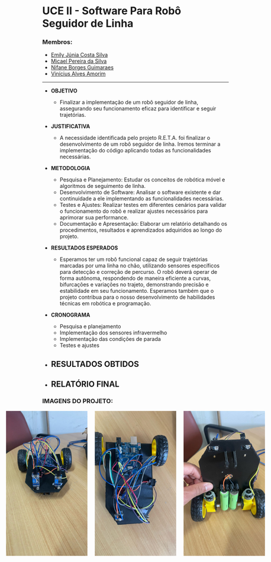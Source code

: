 # UCE II - Software Para Robô Seguidor de Linha

### Membros:
- [Emily Júnia Costa Silva](https://github.com/Emillyjs)
- [Micael Pereira da Silva](https://github.com/Mikemps)
- [Nifane Borges Guimaraes](https://github.com/Nifane3)
- [Vinícius Alves Amorim](https://github.com/am0rimdev)
---
- __OBJETIVO__
    - Finalizar a implementação de um robô seguidor de linha, assegurando seu
    funcionamento eficaz para identificar e seguir trajetórias.

- __JUSTIFICATIVA__
    - A necessidade identificada pelo projeto R.E.T.A. foi finalizar o desenvolvimento de
    um robô seguidor de linha. Iremos terminar a implementação do código aplicando
    todas as funcionalidades necessárias.

- __METODOLOGIA__
    - Pesquisa e Planejamento: Estudar os conceitos de robótica móvel e algoritmos de
    seguimento de linha.
    - Desenvolvimento de Software: Analisar o software existente e dar continuidade a
    ele implementando as funcionalidades necessárias.
    - Testes e Ajustes: Realizar testes em diferentes cenários para validar o
    funcionamento do robô e realizar ajustes necessários para aprimorar sua
    performance.
    - Documentação e Apresentação: Elaborar um relatório detalhando os
    procedimentos, resultados e aprendizados adquiridos ao longo do projeto.

- __RESULTADOS ESPERADOS__
    - Esperamos ter um robô funcional capaz de seguir trajetórias marcadas por uma linha
    no chão, utilizando sensores específicos para detecção e correção de percurso. O
    robô deverá operar de forma autônoma, respondendo de maneira eficiente a curvas,
    bifurcações e variações no trajeto, demonstrando precisão e estabilidade em seu
    funcionamento. Esperamos também que o projeto contribua para o nosso
    desenvolvimento de habilidades técnicas em robótica e programação.

- __CRONOGRAMA__
    - Pesquisa e planejamento
    - Implementação dos sensores infravermelho
    - Implementação das condições de parada
    - Testes e ajustes

- __RESULTADOS OBTIDOS__
    - 

- __RELATÓRIO FINAL__
    - 

### IMAGENS DO PROJETO:
<div style="display: flex; justify-content: center; gap: 20px">
    <img src="./images/robo1.jpg" alt="Robo" width="220">
    <img src="./images/robo2.jpg" alt="Robo" width="220">
    <img src="./images/robo3.jpg" alt="Robo" width="220">
</div>



